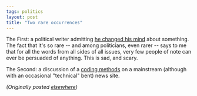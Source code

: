 ```yaml
---
tags: politics
layout: post
title: "Two rare occurrences"
---
```




<p>The First: a political writer admitting <a href="http://talkingpointsmemo.com/may0204.html#052802148am">he changed his mind</a> about something. The fact that it's so rare -- and among politicians, even rarer -- says to me that for all the words from all sides of all issues, very few people of note can ever be persuaded of anything. This is sad, and scary.</p>

<p>The Second: a discussion of a <a href="http://www.salon.com/tech/feature/2002/05/29/extreme_programming/index.html">coding  methods</a> on a mainstream (although with an occasional "technical" bent) news site.</p>


<p><em>(Originally posted <a href="http://use.perl.org/~lachoy/journal/5264">elsewhere</a>)</em></p>


